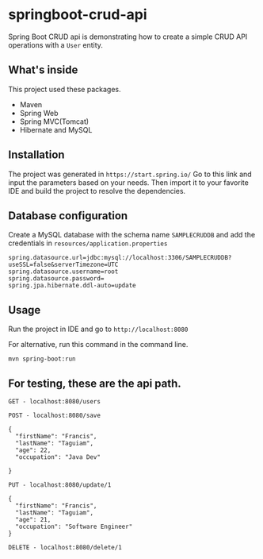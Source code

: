 
# springboot-crud-api

Spring Boot CRUD api is demonstrating how to create a simple CRUD API operations with a 
`User` entity.



## What's inside

This project used these packages.

- Maven
- Spring Web
- Spring MVC(Tomcat)
- Hibernate and MySQL





## Installation
The project was generated in `https://start.spring.io/`
Go to this link and input the parameters based on your needs.
Then import it to your favorite IDE and build the project to resolve the dependencies. 

## Database configuration
Create a MySQL database with the schema name `SAMPLECRUDDB` and add the credentials in `resources/application.properties`

```
spring.datasource.url=jdbc:mysql://localhost:3306/SAMPLECRUDDB?useSSL=false&serverTimezone=UTC
spring.datasource.username=root
spring.datasource.password=
spring.jpa.hibernate.ddl-auto=update
```

## Usage
Run the project in IDE and go to `http://localhost:8080`

For alternative, run this command in the command line.

```mvn spring-boot:run``` 

## For testing, these are the api path.

```
GET - localhost:8080/users
```

```
POST - localhost:8080/save

{
  "firstName": "Francis",
  "lastName": "Taguiam",
  "age": 22,
  "occupation": "Java Dev"

}
```

```
PUT - localhost:8080/update/1

{
  "firstName": "Francis",
  "lastName": "Taguiam",
  "age": 21,
  "occupation": "Software Engineer"
}
```

```
DELETE - localhost:8080/delete/1
```

